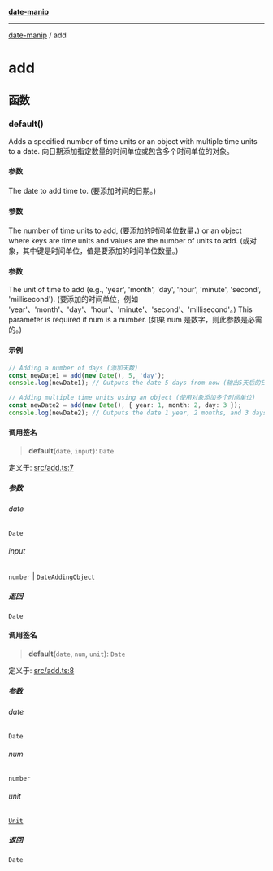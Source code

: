 [**date-manip**](index.md)

***

[date-manip](modules.md) / add

# add

## 函数

### default()

Adds a specified number of time units or an object with multiple time units to a date.
向日期添加指定数量的时间单位或包含多个时间单位的对象。

#### 参数

The date to add time to. (要添加时间的日期。)

#### 参数

The number of time units to add, (要添加的时间单位数量，)
             or an object where keys are time units and values are the number of units to add.
(或对象，其中键是时间单位，值是要添加的时间单位数量。)

#### 参数

The unit of time to add (e.g., 'year', 'month', 'day', 'hour', 'minute', 'second', 'millisecond').
(要添加的时间单位，例如 'year'、'month'、'day'、'hour'、'minute'、'second'、'millisecond'。)
             This parameter is required if num is a number. (如果 num 是数字，则此参数是必需的。)

#### 示例

```ts
// Adding a number of days (添加天数)
const newDate1 = add(new Date(), 5, 'day');
console.log(newDate1); // Outputs the date 5 days from now (输出5天后的日期)

// Adding multiple time units using an object (使用对象添加多个时间单位)
const newDate2 = add(new Date(), { year: 1, month: 2, day: 3 });
console.log(newDate2); // Outputs the date 1 year, 2 months, and 3 days from now (输出1年后2个月3天后的日期)
```

#### 调用签名

> **default**(`date`, `input`): `Date`

定义于: [src/add.ts:7](https://github.com/fengxinming/date-manip/blob/672f1dce8f57973c145b734bdf778535cf1bb983/src/add.ts#L7)

##### 参数

###### date

`Date`

###### input

`number` | [`DateAddingObject`](types.md#dateaddingobject)

##### 返回

`Date`

#### 调用签名

> **default**(`date`, `num`, `unit`): `Date`

定义于: [src/add.ts:8](https://github.com/fengxinming/date-manip/blob/672f1dce8f57973c145b734bdf778535cf1bb983/src/add.ts#L8)

##### 参数

###### date

`Date`

###### num

`number`

###### unit

[`Unit`](types.md#unit)

##### 返回

`Date`
